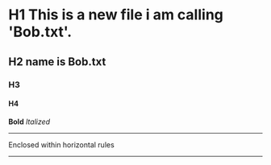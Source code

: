 # H1 This is a new file i am calling 'Bob.txt'.
## H2 name is Bob.txt
### H3
#### H4
**Bold**
*Italized*
***
Enclosed within horizontal rules
***